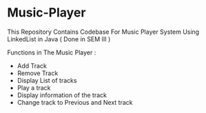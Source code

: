 # Music-Player
This Repository Contains Codebase For Music Player System Using LinkedList in Java ( Done in SEM III )

Functions in The Music Player : 
- Add Track
- Remove Track
- Display List of tracks
- Play a track
- Display information of the track
- Change track to Previous and Next track
